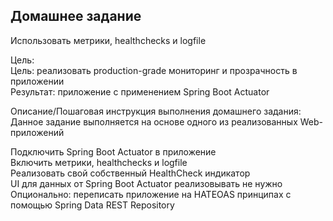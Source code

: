 ## Домашнее задание
Использовать метрики, healthchecks и logfile

Цель:<br/>
Цель: реализовать production-grade мониторинг и прозрачность в приложении<br/>
Результат: приложение с применением Spring Boot Actuator

Описание/Пошаговая инструкция выполнения домашнего задания:<br/>
Данное задание выполняется на основе одного из реализованных Web-приложений

Подключить Spring Boot Actuator в приложение<br/>
Включить метрики, healthchecks и logfile<br/>
Реализовать свой собственный HealthCheck индикатор<br/>
UI для данных от Spring Boot Actuator реализовывать не нужно<br/>
Опционально: переписать приложение на HATEOAS принципах с помощью Spring Data REST Repository